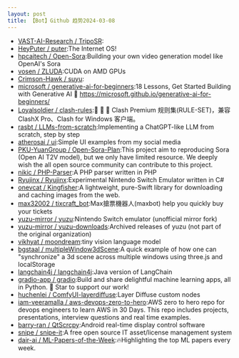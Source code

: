 ```yaml
---
layout: post
title: 【Bot】Github 趋势2024-03-08
---
```


* [VAST-AI-Research / TripoSR](https://github.com/VAST-AI-Research/TripoSR):
* [HeyPuter / puter](https://github.com/HeyPuter/puter):The Internet OS!
* [hpcaitech / Open-Sora](https://github.com/hpcaitech/Open-Sora):Building your own video generation model like OpenAI's Sora
* [vosen / ZLUDA](https://github.com/vosen/ZLUDA):CUDA on AMD GPUs
* [Crimson-Hawk / suyu](https://github.com/Crimson-Hawk/suyu):
* [microsoft / generative-ai-for-beginners](https://github.com/microsoft/generative-ai-for-beginners):18 Lessons, Get Started Building with Generative AI 🔗 https://microsoft.github.io/generative-ai-for-beginners/
* [Loyalsoldier / clash-rules](https://github.com/Loyalsoldier/clash-rules):🦄️ 🎃 👻 Clash Premium 规则集(RULE-SET)，兼容 ClashX Pro、Clash for Windows 客户端。
* [rasbt / LLMs-from-scratch](https://github.com/rasbt/LLMs-from-scratch):Implementing a ChatGPT-like LLM from scratch, step by step
* [atherosai / ui](https://github.com/atherosai/ui):Simple UI examples from my social media
* [PKU-YuanGroup / Open-Sora-Plan](https://github.com/PKU-YuanGroup/Open-Sora-Plan):This project aim to reproducing Sora (Open AI T2V model), but we only have limited resource. We deeply wish the all open source community can contribute to this project.
* [nikic / PHP-Parser](https://github.com/nikic/PHP-Parser):A PHP parser written in PHP
* [Ryujinx / Ryujinx](https://github.com/Ryujinx/Ryujinx):Experimental Nintendo Switch Emulator written in C#
* [onevcat / Kingfisher](https://github.com/onevcat/Kingfisher):A lightweight, pure-Swift library for downloading and caching images from the web.
* [max32002 / tixcraft_bot](https://github.com/max32002/tixcraft_bot):Max搶票機器人(maxbot) help you quickly buy your tickets
* [yuzu-mirror / yuzu](https://github.com/yuzu-mirror/yuzu):Nintendo Switch emulator (unofficial mirror fork)
* [yuzu-mirror / yuzu-downloads](https://github.com/yuzu-mirror/yuzu-downloads):Archived releases of yuzu (not part of the original organization)
* [vikhyat / moondream](https://github.com/vikhyat/moondream):tiny vision language model
* [bgstaal / multipleWindow3dScene](https://github.com/bgstaal/multipleWindow3dScene):A quick example of how one can "synchronize" a 3d scene across multiple windows using three.js and localStorage
* [langchain4j / langchain4j](https://github.com/langchain4j/langchain4j):Java version of LangChain
* [gradio-app / gradio](https://github.com/gradio-app/gradio):Build and share delightful machine learning apps, all in Python. 🌟 Star to support our work!
* [huchenlei / ComfyUI-layerdiffuse](https://github.com/huchenlei/ComfyUI-layerdiffuse):Layer Diffuse custom nodes
* [iam-veeramalla / aws-devops-zero-to-hero](https://github.com/iam-veeramalla/aws-devops-zero-to-hero):AWS zero to hero repo for devops engineers to learn AWS in 30 Days. This repo includes projects, presentations, interview questions and real time examples.
* [barry-ran / QtScrcpy](https://github.com/barry-ran/QtScrcpy):Android real-time display control software
* [snipe / snipe-it](https://github.com/snipe/snipe-it):A free open source IT asset/license management system
* [dair-ai / ML-Papers-of-the-Week](https://github.com/dair-ai/ML-Papers-of-the-Week):🔥Highlighting the top ML papers every week.
